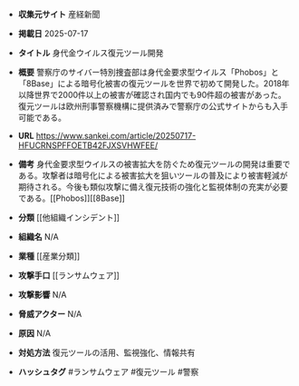 - **収集元サイト**
産経新聞

- **掲載日**
2025-07-17

- **タイトル**
身代金ウイルス復元ツール開発

- **概要**
警察庁のサイバー特別捜査部は身代金要求型ウイルス「Phobos」と「8Base」による暗号化被害の復元ツールを世界で初めて開発した。2018年以降世界で2000件以上の被害が確認され国内でも90件超の被害があった。復元ツールは欧州刑事警察機構に提供済みで警察庁の公式サイトからも入手可能である。

- **URL**
https://www.sankei.com/article/20250717-HFUCRNSPFFOETB42FJXSVHWFEE/

- **備考**
身代金要求型ウイルスの被害拡大を防ぐため復元ツールの開発は重要である。攻撃者は暗号化による被害拡大を狙いツールの普及により被害軽減が期待される。今後も類似攻撃に備え復元技術の強化と監視体制の充実が必要である。[[Phobos]][[8Base]]

- **分類**
[[他組織インシデント]]

- **組織名**
N/A

- **業種**
[[産業分類]]

- **攻撃手口**
[[ランサムウェア]]

- **攻撃影響**
N/A

- **脅威アクター**
N/A

- **原因**
N/A

- **対処方法**
復元ツールの活用、監視強化、情報共有

- **ハッシュタグ**
#ランサムウェア #復元ツール #警察
